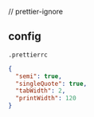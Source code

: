 // prettier-ignore

## config

`.prettierrc`

```json
{
  "semi": true,
  "singleQuote": true,
  "tabWidth": 2,
  "printWidth": 120
}
```
